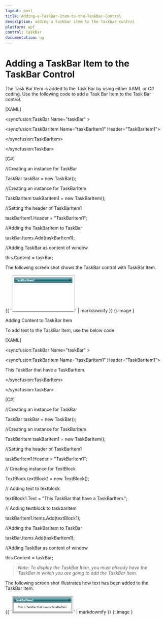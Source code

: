 ```yaml
---
layout: post
title: Adding-a-TaskBar-Item-to-the-TaskBar-Control
description: adding a taskbar item to the taskbar control
platform: wpf
control: TaskBar
documentation: ug
---
```


# Adding a TaskBar Item to the TaskBar Control

The Task Bar Item is added to the Task Bar by using either XAML or C# coding. Use the following code to add a Task Bar Item to the Task Bar control.



[XAML]



<!-- Adding TaskBar -->

<syncfusion:TaskBar Name="taskBar" >



<!-- Adding TaskBarItem -->

<syncfusion:TaskBarItem Name="taskBarItem1" Header="TaskBarItem1">

</syncfusion:TaskBarItem>

</syncfusion:TaskBar>





[C#]



//Creating an instance for TaskBar

TaskBar taskBar = new TaskBar();



//Creating an instance for TaskBarItem

TaskBarItem taskBarItem1 = new TaskBarItem();



//Setting the header of TaskBarItem1

taskBarItem1.Header = "TaskBarItem1";



//Adding the TaskBarItem to TaskBar

taskBar.Items.Add(taskBarItem1);



//Adding TaskBar as content of window

this.Content = taskBar; 



The following screen shot shows the TaskBar control with TaskBar Item.



{{ '![](Adding-a-TaskBar-Item-to-the-TaskBar-Control_images/Adding-a-TaskBar-Item-to-the-TaskBar-Control_img1.jpeg)' | markdownify }}
{:.image }




Adding Content to TaskBar Item

To add text to the TaskBar Item, use the below code



[XAML]



<!-- Adding TaskBar  -->

<syncfusion:TaskBar Name="taskBar" >



<!-- Adding TaskBarItem -->

<syncfusion:TaskBarItem Name="taskBarItem1" Header="TaskBarItem1">



<!-- Adding content to TaskBarItem -->

<StackPanel Margin="10" HorizontalAlignment="Center" VerticalAlignment="Stretch">

<TextBlock TextWrapping="Wrap"> This TaskBar that have a TaskBarItem.</TextBlock>

</StackPanel>

</syncfusion:TaskBarItem>

</syncfusion:TaskBar>





[C#]



//Creating an instance for TaskBar

TaskBar taskBar = new TaskBar();



//Creating an instance for TaskBarItem

TaskBarItem taskBarItem1 = new TaskBarItem();



//Setting the header of TaskBarItem1

taskBarItem1.Header = "TaskBarItem1";



// Creating instance for TextBlock

TextBlock textBlock1 = new TextBlock();



// Adding text to textblock

textBlock1.Text = "This TaskBar that have a TaskBarItem.";



// Adding textblock to taskbaritem

taskBarItem1.Items.Add(textBlock1);          



//Adding the TaskBarItem to TaskBar

taskBar.Items.Add(taskBarItem1);             



//Adding TaskBar as content of window

this.Content = taskBar; 



> _Note: To display the TaskBar Item, you must already have the TaskBar in which you are going to add the TaskBar Item._

The following screen shot illustrates how text has been added to the TaskBar Item.



{{ '![](Adding-a-TaskBar-Item-to-the-TaskBar-Control_images/Adding-a-TaskBar-Item-to-the-TaskBar-Control_img2.jpeg)' | markdownify }}
{:.image }




